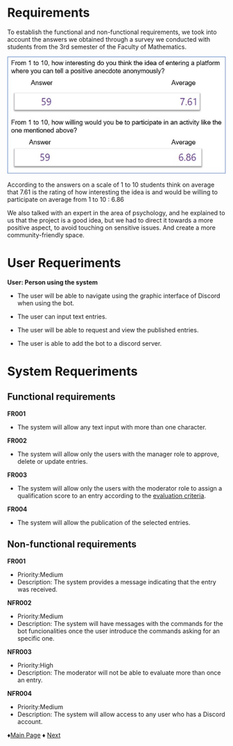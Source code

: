 # Requirements

To establish the functional and non-functional requirements, we took into account 
the answers we obtained through a survey we conducted with students from the 3rd semester of 
the Faculty of Mathematics.

![Survey](https://github.com/Edwin-Lines/Project-Cosmos/blob/main/Resources/Images/SURVEY_IMAGE_2.jpg)

According to the answers on a scale of 1 to 10 students think on average that 7.61 is the rating 
of how interesting the idea is and would be willing to participate on average from 1 to 10 : 6.86


We also talked with an expert in the area of psychology, and he explained to us that the project is a 
good idea, but we had to direct it towards a more positive aspect, to avoid touching on sensitive issues.
And create a more community-friendly space.

# User Requeriments
**User: Person using the system**

- The user will be able to navigate using the graphic interface of Discord when using the bot.

- The user can input text entries.

- The user will be able to request and view the published entries.

- The user is able to add the bot to a discord server.


# System Requeriments

## Functional requirements

**FR001** 
- The system will allow any text input with more than one character.

**FR002** 
- The system will allow only the users with the manager role to approve, delete or update entries.

**FR003** 
- The system will allow only the users with the moderator role to assign a qualification score to an entry according to the [evaluation criteria](https://github.com/Edwin-Lines/Project-Cosmos/blob/Second-Deadline/Documentation/Prototypes%20and%20Resources/Rubric%20for%20post.pdf).

**FR004** 
- The system will allow the publication of the selected entries.


## Non-functional requirements


**FR001** 
- Priority:Medium 
- Description: The system provides a message indicating that the entry was received.

**NFR002** 
- Priority:Medium
- Description: The system will have messages with the commands for the bot funcionalities once the user introduce the commands asking for an specific one.

**NFR003** 
- Priority:High
- Description: The moderator will not be able to evaluate more than once an entry.

**NFR004**
- Priority:Medium
- Description: The system will allow access to any user who has a Discord account.
 


 ♦[Main Page](https://github.com/Edwin-Lines/Project-Cosmos/tree/Second-Deadline) 
 ♦ [Next](https://github.com/Edwin-Lines/Project-Cosmos/tree/main/Documentation/Use%20Cases%20Diagram%2C%20User%20Stories%20%26%20Use%20Scenarios "Next")
